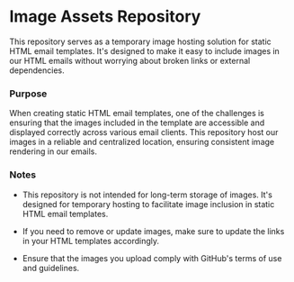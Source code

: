 # Image Assets Repository

This repository serves as a temporary image hosting solution for static
HTML email templates. It's designed to make it easy to include images in
our HTML emails without worrying about broken links or external
dependencies.

### Purpose

When creating static HTML email templates, one of the challenges is ensuring
that the images included in the template are accessible and displayed correctly
across various email clients. This repository host our images in a reliable and centralized location, ensuring consistent image rendering in our emails.

### Notes

- This repository is not intended for long-term storage of images. It's
  designed for temporary hosting to facilitate image inclusion in static HTML
  email templates.

- If you need to remove or update images, make sure to update the links in
  your HTML templates accordingly.

- Ensure that the images you upload comply with GitHub's terms of use and
  guidelines.
